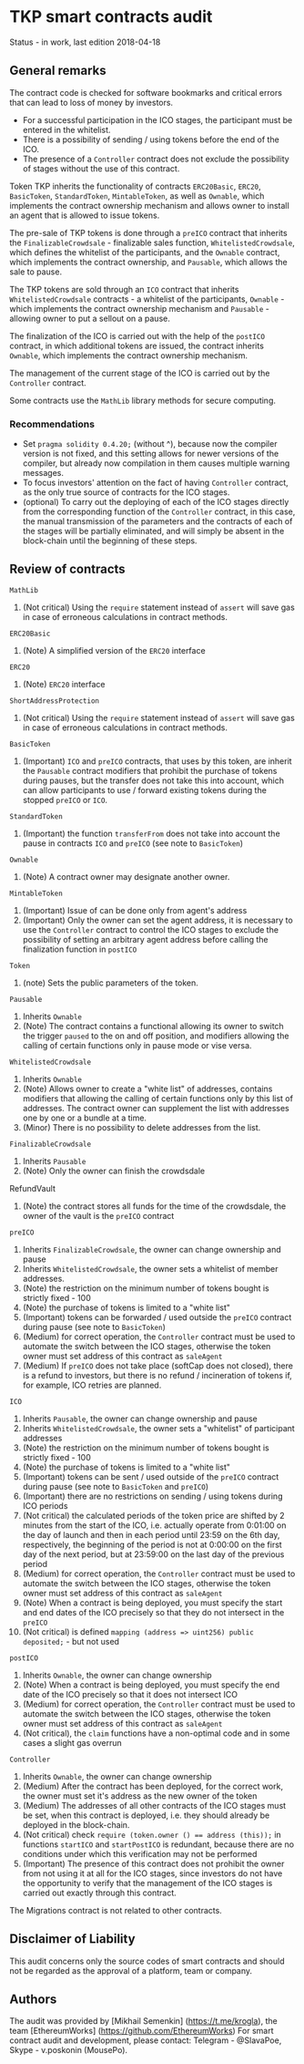 #  TKP smart contracts audit

Status - in work, last edition 2018-04-18

## General remarks

The contract code is checked for software bookmarks and critical errors that can lead to loss of money by investors.
  
* For a successful participation in the ICO stages, the participant must be entered in the whitelist.
* There is a possibility of sending / using tokens before the end of the ICO.
* The presence of a `Controller` contract does not exclude the possibility of stages without the use of this contract.

Token TKP inherits the functionality of contracts `ERC20Basic`, `ERC20`, `BasicToken`, `StandardToken`, `MintableToken`, as well as `Ownable`, which implements the contract ownership mechanism and allows owner to install an agent that is allowed to issue tokens.

The pre-sale of TKP tokens is done through a `preICO` contract that inherits the `FinalizableCrowdsale` - finalizable sales function, `WhitelistedCrowdsale`, which defines the whitelist of the participants, and the `Ownable` contract, which implements the contract ownership, and `Pausable`, which allows the sale to pause.

The TKP tokens are sold through an `ICO` contract that inherits `WhitelistedCrowdsale` contracts - a whitelist of the participants, `Ownable` - which implements the contract ownership mechanism and `Pausable` - allowing owner to put a sellout on a pause.

The finalization of the ICO is carried out with the help of the `postICO` contract, in which additional tokens are issued, the contract inherits `Ownable`, which implements the contract ownership mechanism.

The management of the current stage of the ICO is carried out by the `Controller` contract.

Some contracts use the `MathLib` library methods for secure computing.

### Recommendations

* Set `pragma solidity 0.4.20;` (without ^), because now the compiler version is not fixed, and this setting allows for newer versions of the compiler, but already now compilation in them causes multiple warning messages.
* To focus investors' attention on the fact of having `Controller` contract, as the only true source of contracts for the ICO stages.
* (optional) To carry out the deploying of each of the ICO stages directly from the corresponding function of the `Controller` contract, in this case, the manual transmission of the parameters and the contracts of each of the stages will be partially eliminated, and will simply be absent in the block-chain until the beginning of these steps.

## Review of contracts

`MathLib`

1) (Not critical) Using the `require` statement instead of `assert` will save gas in case of erroneous calculations in contract methods.

`ERC20Basic`

1) (Note) A simplified version of the `ERC20` interface

`ERC20`

1) (Note) `ERC20` interface

`ShortAddressProtection`

1) (Not critical) Using the `require` statement instead of `assert` will save gas in case of erroneous calculations in contract methods.

`BasicToken`

1) (Important) `ICO` and `preICO` contracts, that uses by this token, are inherit the `Pausable` contract modifiers that prohibit the purchase of tokens during pauses, but the transfer does not take this into account, which can allow participants to use / forward existing tokens during the stopped `preICO` or `ICO`.

`StandardToken`

1) (Important) the function `transferFrom` does not take into account the pause in contracts `ICO` and `preICO` (see note to `BasicToken`)

`Ownable`

1) (Note) A contract owner may designate another owner.

`MintableToken`

1) (Important) Issue of can be done only from agent's address
2) (Important) Only the owner can set the agent address, it is necessary to use the `Controller` contract to control the ICO stages to exclude the possibility of setting an arbitrary agent address before calling the finalization function in `postICO`

`Token`

1) (note) Sets the public parameters of the token.

`Pausable`

1) Inherits `Ownable`
2) (Note) The contract contains a functional allowing its owner to switch the trigger `paused` to the on and off position, and modifiers allowing the calling of certain functions only in pause mode or vise versa.

`WhitelistedCrowdsale`

1) Inherits `Ownable`
2) (Note) Allows owner to create a "white list" of addresses, contains modifiers that allowing the calling of certain functions only by this list of addresses. The contract owner can supplement the list with addresses one by one or a bundle at a time.
3) (Minor) There is no possibility to delete addresses from the list.

`FinalizableCrowdsale`

1) Inherits `Pausable`
2) (Note) Only the owner can finish the crowdsdale

RefundVault

1) (Note) the contract stores all funds for the time of the crowdsdale, the owner of the vault is the `preICO` contract

`preICO`

1) Inherits `FinalizableCrowdsale`, the owner can change ownership and pause
2) Inherits `WhitelistedCrowdsale`, the owner sets a whitelist of member addresses.
3) (Note) the restriction on the minimum number of tokens bought is strictly fixed - 100
4) (Note) the purchase of tokens is limited to a "white list"
5) (Important) tokens can be forwarded / used outside the `preICO` contract during pause (see note to `BasicToken`)
6) (Medium) for correct operation, the `Controller` contract must be used to automate the switch between the ICO stages, otherwise the token owner must set address of this contract as `saleAgent`
7) (Medium) If `preICO` does not take place (softCap does not closed), there is a refund to investors, but there is no refund / incineration of tokens if, for example, ICO retries are planned.

`ICO`

1) Inherits `Pausable`, the owner can change ownership and pause
2) Inherits `WhitelistedCrowdsale`, the owner sets a "whitelist" of participant addresses
3) (Note) the restriction on the minimum number of tokens bought is strictly fixed - 100
4) (Note) the purchase of tokens is limited to a "white list"
5) (Important) tokens can be sent / used outside of the `preICO` contract during pause (see note to `BasicToken` and `preICO`)
6) (Important) there are no restrictions on sending / using tokens during ICO periods
7) (Not critical) the calculated periods of the token price  are shifted by 2 minutes from the start of the ICO, i.e. actually operate from 0:01:00 on the day of launch and then in each period until 23:59 on the 6th day, respectively, the beginning of the period is not at 0:00:00 on the first day of the next period, but at 23:59:00 on the last day of the previous period
8) (Medium) for correct operation, the `Controller` contract must be used to automate the switch between the ICO stages, otherwise the token owner must set address of this contract as `saleAgent`
9) (Note) When a contract is being deployed, you must specify the start and end dates of the ICO precisely so that they do not intersect in the `preICO`
10) (Not critical) is defined `mapping (address => uint256) public deposited;` - but not used

`postICO`

1) Inherits `Ownable`, the owner can change ownership
2) (Note) When a contract is being deployed, you must specify the end date of the ICO precisely so that it does not intersect ICO
3) (Medium) for correct operation, the `Controller` contract must be used to automate the switch between the ICO stages, otherwise the token owner must set address of this contract as `saleAgent`
4) (Not critical), the `claim` functions have a non-optimal code and in some cases a slight gas overrun

`Controller`

1) Inherits `Ownable`, the owner can change ownership
2) (Medium) After the contract has been deployed, for the correct work, the owner must set it's address as the new owner of the token
3) (Medium) The addresses of all other contracts of the ICO stages must be set, when this contract is deployed, i.e. they should already be deployed in the block-chain.
4) (Not critical) check `require (token.owner () == address (this));` in functions `startICO` and `startPostICO` is redundant, because there are no conditions under which this verification may not be performed
5) (Important) The presence of this contract does not prohibit the owner from not using it at all for the ICO stages, since investors do not have the opportunity to verify that the management of the ICO stages is carried out exactly through this contract.

The Migrations contract is not related to other contracts.

## Disclaimer of Liability

This audit concerns only the source codes of smart contracts and should not be regarded as the approval of a platform, team or company.

## Authors

The audit was provided by [Mikhail Semenkin] (https://t.me/krogla), the team [EthereumWorks] (https://github.com/EthereumWorks)
For smart contract audit and development, please contact: Telegram - @SlavaPoe, Skype - v.poskonin (MousePo).